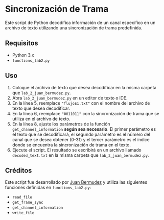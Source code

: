 # Sincronización de Trama

Este script de Python decodifica información de un canal específico en un archivo de texto utilizando una sincronización de trama predefinida.

## Requisitos

* Python 3.x
* `functions_lab2.py`

## Uso

1. Coloque el archivo de texto que desea decodificar en la misma carpeta que `lab_2_juan_bermudez.py`.
2. Abra `lab_2_juan_bermudez.py` en un editor de texto o IDE.
3. En la línea 5, reemplace `"flujoE1.txt"` con el nombre del archivo de texto que desea decodificar.
4. En la línea 6, reemplace `"0011011"` con la sincronización de trama que se utiliza en el archivo de texto.
5. En la línea 8, ajuste los parámetros de la función `get_channel_information` **según sea necesario**. El primer parámetro es el texto que se decodificará, el segundo parámetro es el número del canal que se desea obtener (0-31) y el tercer parámetro es el índice donde se encuentra la sincronización de trama en el texto.
6. Ejecute el script. El resultado se escribirá en un archivo llamado `decoded_text.txt` en la misma carpeta que `lab_2_juan_bermudez.py`.

## Créditos

Este script fue desarrollado por [Juan Bermudez](https://github.com/juan154850/ "Juan B") y utiliza las siguientes funciones definidas en `functions_lab2.py`:

* `read_file`
* `get_frame_sync`
* `get_channel_information`
* `write_file`
